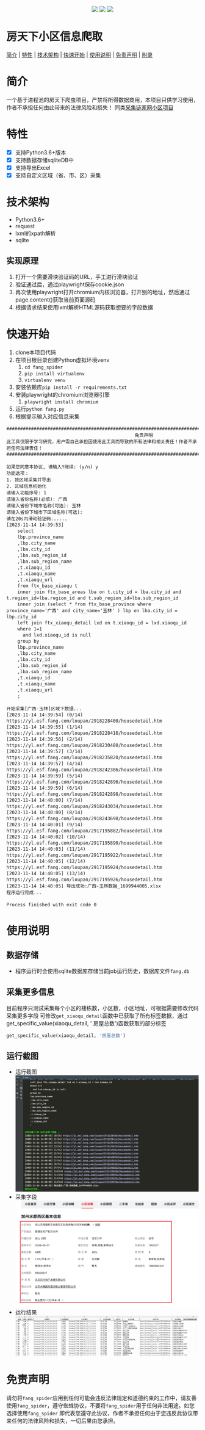 <p align="center">
    <a target="_blank" href="https://www.python.org/downloads/release/python-3810/"><img src="https://img.shields.io/badge/Python-3.x-blue.svg" /></a>
    <a target="_blank" href='https://github.com/fangzheng0518/fang_spider'><img src="https://img.shields.io/github/stars/fangzheng0518/fang_spider.svg?style=social"/></a>
    <a target="_blank" href="LICENSE"><img src="https://img.shields.io/:license-GPLv3-blue.svg"></a>
</p>

# 房天下小区信息爬取

[简介](#简介) | [特性](#特性) | [技术架构](#技术架构) | [快速开始](#快速开始) | [使用说明](#使用说明) | [免责声明](#免责声明) | [附录](#附录)

# 简介

一个基于进程池的房天下爬虫项目，严禁将所得数据商用，本项目只供学习使用，作者不承担任何由此带来的法律风险和损失！
同类[采集链家网小区项目](https://github.com/fangzheng0518/lianjia_spider)

# 特性

- [x] 支持Python3.6+版本
- [x] 支持数据存储sqliteDB中
- [x] 支持导出Excel
- [x] 支持自定义区域（省、市、区）采集

# 技术架构

- Python3.6+
- request
- lxml的xpath解析
- sqlite

## 实现原理

1. 打开一个需要滑块验证码的URL，手工进行滑块验证
2. 验证通过后，通过playwright保存cookie.json
3. 再次使用playwright打开chromium内核浏览器，打开别的地址，然后通过page.content()获取当前页面源码
4. 根据请求结果使用lxml解析HTML源码获取想要的字段数据

# 快速开始

1. clone本项目代码
2. 在项目根目录创建Python虚拟环境venv
    1. `cd fang_spider`
    2. `pip install virtualenv`
    3. `virtualenv venv`
3. 安装依赖库`pip install -r requirements.txt`
4. 安装playwright的chromium浏览器引擎
    1. `playwright install chromium`
5. 运行`python fang.py`
6. 根据提示输入对应信息采集

```
######################################################################################################################
                                               免责声明                                                               
此工具仅限于学习研究，用户需自己承担因使用此工具而导致的所有法律和相关责任！作者不承担任何法律责任！                 
######################################################################################################################

如果您同意本协议, 请输入Y继续: (y/n) y
功能选项：
1. 按区域采集并导出
2. 区域信息初始化
请输入功能序号: 1
请输入省份名称(必填): 广西
请输入省份下城市名称(可选): 玉林
请输入省份下城市下区域名称(可选): 
请在20s内滑动验证码......
[2023-11-14 14:39:53] 
    select
    lbp.province_name
    ,lbp.city_name
    ,lba.city_id
    ,lba.sub_region_id
    ,lba.sub_region_name
    ,t.xiaoqu_id
    ,t.xiaoqu_name
    ,t.xiaoqu_url
    from ftx_base_xiaoqu t
    inner join ftx_base_areas lba on t.city_id = lba.city_id and t.region_id=lba.region_id and t.sub_region_id=lba.sub_region_id
    inner join (select * from ftx_base_province where province_name='广西' and city_name='玉林' ) lbp on lba.city_id = lbp.city_id
    left join ftx_xiaoqu_detail lxd on t.xiaoqu_id = lxd.xiaoqu_id
    where 1=1
      and lxd.xiaoqu_id is null
    group by
    lbp.province_name
    ,lbp.city_name
    ,lba.city_id
    ,lba.sub_region_id
    ,lba.sub_region_name
    ,t.xiaoqu_id
    ,t.xiaoqu_name
    ,t.xiaoqu_url
    ;
    
开始采集[广西-玉林]区域下数据...
[2023-11-14 14:39:54] (0/14) https://yl.esf.fang.com/loupan/2918228400/housedetail.htm
[2023-11-14 14:39:55] (1/14) https://yl.esf.fang.com/loupan/2918228416/housedetail.htm
[2023-11-14 14:39:56] (2/14) https://yl.esf.fang.com/loupan/2918230480/housedetail.htm
[2023-11-14 14:39:57] (3/14) https://yl.esf.fang.com/loupan/2918235820/housedetail.htm
[2023-11-14 14:39:57] (4/14) https://yl.esf.fang.com/loupan/2918242386/housedetail.htm
[2023-11-14 14:39:59] (5/14) https://yl.esf.fang.com/loupan/2918242896/housedetail.htm
[2023-11-14 14:39:59] (6/14) https://yl.esf.fang.com/loupan/2918242898/housedetail.htm
[2023-11-14 14:40:00] (7/14) https://yl.esf.fang.com/loupan/2918243034/housedetail.htm
[2023-11-14 14:40:00] (8/14) https://yl.esf.fang.com/loupan/2918243698/housedetail.htm
[2023-11-14 14:40:01] (9/14) https://yl.esf.fang.com/loupan/2917195882/housedetail.htm
[2023-11-14 14:40:02] (10/14) https://yl.esf.fang.com/loupan/2917195890/housedetail.htm
[2023-11-14 14:40:03] (11/14) https://yl.esf.fang.com/loupan/2917195922/housedetail.htm
[2023-11-14 14:40:05] (12/14) https://yl.esf.fang.com/loupan/2917195924/housedetail.htm
[2023-11-14 14:40:05] (13/14) https://yl.esf.fang.com/loupan/2917195926/housedetail.htm
[2023-11-14 14:40:05] 导出成功:广西-玉林数据_1699944005.xlsx
程序运行完成...

Process finished with exit code 0
```

# 使用说明

## 数据存储

- 程序运行时会使用sqlite数据库存储当前job运行历史，数据库文件`fang.db`

## 采集更多信息

目前程序只测试采集每个小区的楼栋数，小区数，小区地址，可根据需要修改代码采集更多字段 可修改`get_xiaoqu_detail`函数中已获取了所有标签数据，通过get_specific_value(xiaoqu_detail, '
房屋总数')函数获取的部分标签

```python
get_specific_value(xiaoqu_detail, '房屋总数')
```

## 运行截图

- 运行截图
  ![运行截图](demo_images/run1.png "运行截图")
- 采集字段
  ![采集字段](demo_images/xiaoqu_detail.png "采集字段")
- 运行结果
  ![运行结果](demo_images/run2.png "运行结果")

# 免责声明

请勿将`fang_spider`应用到任何可能会违反法律规定和道德约束的工作中，请友善使用`fang_spider`，遵守蜘蛛协议，不要将`fang_spider`用于任何非法用途。如您选择使用`fang_spider`
即代表您遵守此协议，作者不承担任何由于您违反此协议带来任何的法律风险和损失，一切后果由您承担。
